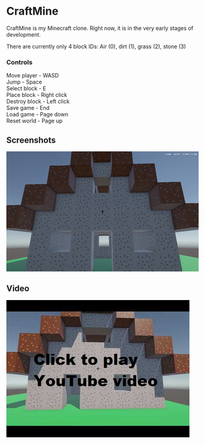 # CraftMine
CraftMine is my Minecraft clone. Right now, it is in the very early stages of development.

There are currently only 4 block IDs: Air (0), dirt (1), grass (2), stone (3)
### Controls
Move player - WASD
<br>
Jump - Space
<br>
Select block - E
<br>
Place block - Right click
<br>
Destroy block - Left click
<br>
Save game - End
<br>
Load game - Page down
<br>
Reset world - Page up

## Screenshots
![A bad house I built](https://raw.githubusercontent.com/MISTERPUG51/CraftMine/refs/heads/main/house-screenshot.png)

## Video
[![Alt text](https://raw.githubusercontent.com/MISTERPUG51/CraftMine/refs/heads/main/yt-thumbnail.jpg)](https://www.youtube.com/watch?v=sYQEX_knDEA)
